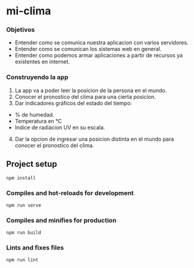 # mi-clima

### Objetivos

* Entender como se comunica nuestra aplicacion con varios servidores.
* Entender como se comunican los sistemas web en general.
* Entender como podemos armar aplicaciones a partir de recursos ya existentes en internet. 

### Construyendo la app

1. La app va a poder leer la posicion de la persona en el mundo.
2. Conocer el pronostico del clima para una cierta posicion.
3. Dar indicadores gráficos del estado del tiempo: 
  * % de humedad.
  * Temperatura en °C
  * Indice de radiacion UV en su escala.
4. Dar la opcion de ingresar una posicion distinta en el mundo para conocer el pronostico del clima. 

## Project setup
```
npm install
```

### Compiles and hot-reloads for development
```
npm run serve
```

### Compiles and minifies for production
```
npm run build
```

### Lints and fixes files
```
npm run lint
```
